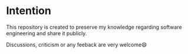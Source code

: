 # Intention

This repository is created to preserve my knowledge regarding software engineering and share it publicly.

Discussions, criticism or any feeback are very welcome😄
